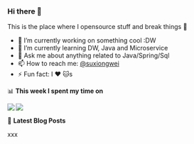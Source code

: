 ### Hi there 👋
This is the place where I opensource stuff and break things :rofl:

- 🔭 I’m currently working on something cool :DW
- 🌱 I’m currently learning DW, Java and Microservice
- 💬 Ask me about anything related to Java/Spring/Sql
- 📫 How to reach me: [@suxiongwei](https://twitter.com/UKy4vyf1YCghXbX)
- ⚡ Fun fact: I :heart: :cat:s

📊 **This week I spent my time on**

<a href="https://github.com/suxiongwei">
  <img align="left" src="https://github-readme-stats.vercel.app/api?username=suxiongwei&count_private=true&show_icons=true&theme=radical" />
</a>

<a href="https://github.com/suxiongwei">
  <img align="center" src="https://github-readme-stats.vercel.app/api/top-langs/?username=suxiongwei&layout=compact" />
</a>

<!--START_SECTION:waka-->
<!--END_SECTION:waka-->

📕 **Latest Blog Posts**
<!-- BLOG-POST-LIST:START -->
xxx
<!-- BLOG-POST-LIST:END -->
